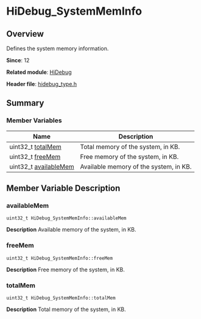 # HiDebug_SystemMemInfo


## Overview

Defines the system memory information.

**Since**: 12

**Related module**: [HiDebug](_hi_debug.md)

**Header file**: [hidebug_type.h](hidebug__type_8h.md)

## Summary


### Member Variables

| Name| Description| 
| -------- | -------- |
| uint32_t [totalMem](#totalmem) | Total memory of the system, in KB. | 
| uint32_t [freeMem](#freemem) | Free memory of the system, in KB. | 
| uint32_t [availableMem](#availablemem) | Available memory of the system, in KB. | 


## Member Variable Description


### availableMem

```
uint32_t HiDebug_SystemMemInfo::availableMem
```
**Description**
Available memory of the system, in KB.


### freeMem

```
uint32_t HiDebug_SystemMemInfo::freeMem
```
**Description**
Free memory of the system, in KB.


### totalMem

```
uint32_t HiDebug_SystemMemInfo::totalMem
```
**Description**
Total memory of the system, in KB.
